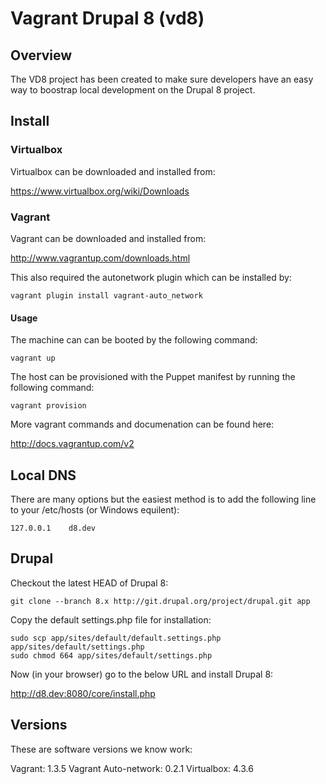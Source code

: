 Vagrant Drupal 8 (vd8)
======================

## Overview

The VD8 project has been created to make sure developers have an easy way to boostrap
local development on the Drupal 8 project.

## Install

### Virtualbox

Virtualbox can be downloaded and installed from:

https://www.virtualbox.org/wiki/Downloads

### Vagrant

Vagrant can be downloaded and installed from:

http://www.vagrantup.com/downloads.html

This also required the autonetwork plugin which can be installed by:

```
vagrant plugin install vagrant-auto_network
```

#### Usage

The machine can can be booted by the following command:

```
vagrant up
```

The host can be provisioned with the Puppet manifest by running the following command:

```
vagrant provision
```

More vagrant commands and documenation can be found here:

http://docs.vagrantup.com/v2

## Local DNS

There are many options but the easiest method is to add the following line to your /etc/hosts (or Windows equilent):

```
127.0.0.1    d8.dev
```

## Drupal

Checkout the latest HEAD of Drupal 8:

```
git clone --branch 8.x http://git.drupal.org/project/drupal.git app
```

Copy the default settings.php file for installation:

```
sudo scp app/sites/default/default.settings.php app/sites/default/settings.php
sudo chmod 664 app/sites/default/settings.php
```

Now (in your browser) go to the below URL and install Drupal 8:

http://d8.dev:8080/core/install.php

## Versions

These are software versions we know work:

Vagrant: 1.3.5
Vagrant Auto-network: 0.2.1
Virtualbox: 4.3.6
